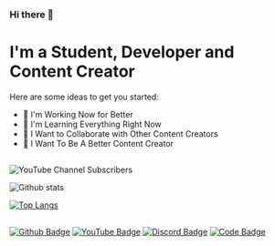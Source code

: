 ### Hi there 👋

<!--
**musarda/musarda** is a ✨ _special_ ✨ repository because its `README.md` (this file) appears on your GitHub profile.
-->

# I'm a Student, Developer and Content Creator
Here are some ideas to get you started:

- 🔭 I'm Working Now for Better
- 🌱 I'm Learning Everything Right Now
- 👯 I Want to Collaborate with Other Content Creators
- 🎯 I Want To Be A Better Content Creator

## 

![YouTube Channel Subscribers](https://img.shields.io/youtube/channel/subscribers/UCbgwI1yLYACWmTu34W7nXSw?logo=youtube&logoColor=red&style=for-the-badge)

![Github stats](https://github-readme-stats.vercel.app/api?username=musarda&show_icons=true&theme=tokyonight)

[![Top Langs](https://github-readme-stats.vercel.app/api/top-langs/?username=musarda)](https://github.com/musarda/github-readme-stats)

##
[![Github Badge](https://img.shields.io/badge/-GitHub-000?style=quare&labelColor=000&logo=GitHub&logoColor=white&link=link)](https://www.github.com/musarda) 
[![YouTube Badge](https://img.shields.io/badge/-YouTube-c4302b?style=quare&labelColor=c4302b&logo=YouTube&logoColor=white&link=link)](https://www.github.com/musarda)
[![Discord Badge](https://img.shields.io/badge/-Discord-738adb?style=quare&labelColor=blurple&logo=Discord&logoColor=white&link=link)](https://discord.gg/Kaye7tpHcQ)
[![Code Badge](https://img.shields.io/badge/-Code-738adb?style=quare&labelColor=blurple&logo=Code&logoColor=white&link=link)](https://discord.gg/evZ5pD3dRG)

